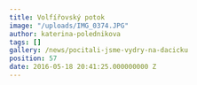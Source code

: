 ```yaml
---
title: Volfířovský potok
image: "/uploads/IMG_0374.JPG"
author: katerina-polednikova
tags: []
gallery: /news/pocitali-jsme-vydry-na-dacicku
position: 57
date: 2016-05-18 20:41:25.000000000 Z
---
```

